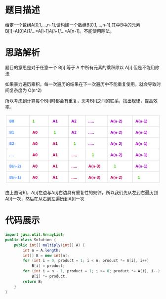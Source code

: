 #  题目描述

给定一个数组A[0,1,...,n-1],请构建一个数组B[0,1,...,n-1],其中B中的元素B[i]=A[0]*A[1]*...*A[i-1]*A[i+1]*...*A[n-1]。不能使用除法。
#  思路解析

题目的意思是对于任意一个 B[i] 等于 A 中所有元素的乘积除以 A[i] 但是不能用除法

如果暴力遍历乘积，每一次遍历的结果在下一次遍历中不能重复使用，就会导致时间复杂度为 O(n^2)

所以考虑到计算每个B[i]时都会有重复，思考B[i]之间的联系，找出规律，提高效率。

![乘积数组](../img/构建乘积数组.jpg)

由上图可知，A[i]左边与A[i]右边具有重复性的规律，所以我们先从左到右遍历到A[i]一次，然后在从右到左遍历到A[i]一次 

#  代码展示

```java
import java.util.ArrayList;
public class Solution {
    public int[] multiply(int[] A) {
        int n = A.length;
        int[] B = new int[n];
        for (int i = 0, product = 1; i < n; product *= A[i], i++)       /* 从左往右累乘 */
            B[i] = product;
        for (int i = n - 1, product = 1; i >= 0; product *= A[i], i--)  /* 从右往左累乘 */
            B[i] *= product;
        return B;
    }
}
```